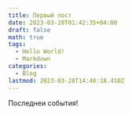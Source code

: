 ```yaml
---
title: Первый пост
date: 2023-03-28T01:42:35+04:00
draft: false
math: true
tags:
  - Hello World!
  - Markdown
categories:
  - Blog
lastmod: 2023-03-28T14:48:18.410Z
---
```



Последнеи события!
